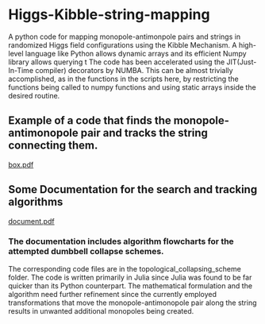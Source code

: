 # Higgs-Kibble-string-mapping
A python code for mapping monopole-antimonpole pairs and strings in randomized Higgs field configurations using the Kibble Mechanism.
A high-level language like Python allows dynamic arrays and its efficient Numpy library allows querying t 
The code has been accelerated using the JIT(Just-In-Time compiler) decorators by NUMBA.
This can be almost trivially accomplished, as in the functions in the scripts here, by restricting the functions being called to numpy functions and using static arrays inside the desired routine.

## Example of a code that finds the monopole-antimonopole pair and tracks the string connecting them.
[box.pdf](https://github.com/Teerthal/Higgs-Kibble-string-mapping/files/12470258/box.pdf)

## Some Documentation for the search and tracking algorithms
[document.pdf](https://github.com/Teerthal/Higgs-Kibble-string-mapping/files/12470272/document.pdf)

### The documentation includes algorithm flowcharts for the attempted dumbbell collapse schemes.
The corresponding code files are in the topological_collapsing_scheme folder.
The code is written primarily in Julia since Julia was found to be far quicker than its Python counterpart.
The mathematical formulation and the algorithm need further refinement since the currently employed transformations that move the monopole-antimonopole pair along the string results in unwanted additional monopoles being created.
